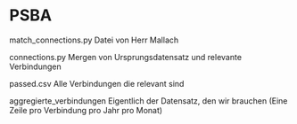 # PSBA
match_connections.py Datei von Herr Mallach

connections.py Mergen von Ursprungsdatensatz und relevante Verbindungen

passed.csv  Alle Verbindungen die relevant sind

aggregierte_verbindungen Eigentlich der Datensatz, den wir brauchen (Eine Zeile pro Verbindung pro Jahr pro Monat)



